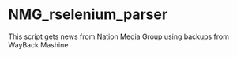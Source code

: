 # NMG_rselenium_parser
This script gets news from Nation Media Group using backups from WayBack Mashine
